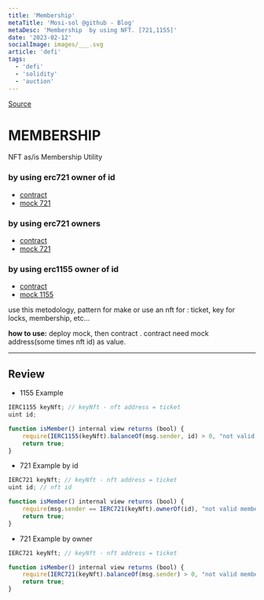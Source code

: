 ```yaml
---
title: 'Membership'
metaTitle: 'Mosi-sol @github - Blog'
metaDesc: 'Membership  by using NFT. [721,1155]'
date: '2023-02-12'
socialImage: images/___.svg
article: 'defi'
tags:
  - 'defi'
  - 'solidity'
  - 'auction'
---
```


[Source](https://github.com/mosi-sol/erc721/tree/main/Utility%20Membership)

# MEMBERSHIP
NFT as/is Membership Utility

### by using erc721 owner of id
- [contract](https://github.com/mosi-sol/erc721/blob/main/Utility%20Membership/byUisingId.sol) 
- [mock 721](https://github.com/mosi-sol/erc721/blob/main/Utility%20Membership/Mock.sol) 

### by using erc721 owners
- [contract](https://github.com/mosi-sol/erc721/blob/main/Utility%20Membership/byUsingOwnership.sol)
- [mock 721](https://github.com/mosi-sol/erc721/blob/main/Utility%20Membership/Mock.sol) 

### by using erc1155 owner of id
- [contract](https://github.com/mosi-sol/erc721/blob/main/Utility%20Membership/ERC1155OwnerIsMember.sol) 
- [mock 1155](https://github.com/mosi-sol/erc721/blob/main/Utility%20Membership/Mock1155.sol) 

use this metodology, pattern for make or use an nft for : ticket, key for locks, membership, etc...

**how to use:** deploy mock, then contract . contract need mock address(some times nft id) as value.

---

## Review

- 1155 Example

```js
IERC1155 keyNft; // keyNft - nft address = ticket
uint id;

function isMember() internal view returns (bool) {
    require(IERC1155(keyNft).balanceOf(msg.sender, id) > 0, "not valid member");
    return true;
}
```

- 721 Example by id

```js
IERC721 keyNft; // keyNft - nft address = ticket
uint id; // nft id

function isMember() internal view returns (bool) {
    require(msg.sender == IERC721(keyNft).ownerOf(id), "not valid member");
    return true;
}    
```

- 721 Example by owner

```js
IERC721 keyNft; // keyNft - nft address = ticket

function isMember() internal view returns (bool) {
    require(IERC721(keyNft).balanceOf(msg.sender) > 0, "not valid member");
    return true;
}
```

